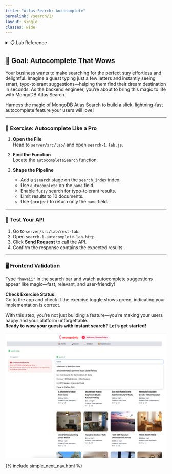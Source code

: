 ```yaml
---
title: "Atlas Search: Autocomplete"
permalink: /search/1/
layout: single
classes: wide
---
```


<details>
<summary>📋 Lab Reference</summary>
<p><strong>Associated Lab File:</strong> <code>search-1.lab.js</code></p>
</details>

## 🚀 Goal: Autocomplete That Wows

Your business wants to make searching for the perfect stay effortless and delightful. Imagine a guest typing just a few letters and instantly seeing smart, typo-tolerant suggestions—helping them find their dream destination in seconds. As the backend engineer, you’re about to bring this magic to life with MongoDB Atlas Search.

Harness the magic of MongoDB Atlas Search to build a slick, lightning-fast autocomplete feature your users will love!

---

### 🧩 Exercise: Autocomplete Like a Pro

1. **Open the File**  
   Head to `server/src/lab/` and open `search-1.lab.js`.

2. **Find the Function**  
   Locate the `autocompleteSearch` function.

3. **Shape the Pipeline**  
   - Add a `$search` stage on the `search_index` index.  
   - Use `autocomplete` on the `name` field.  
   - Enable `fuzzy` search for typo-tolerant results.  
   - Limit results to 10 documents.  
   - Use `$project` to return only the `name` field.

---

### 🚦 Test Your API

1. Go to `server/src/lab/rest-lab`.  
2. Open `search-1-autocomplete-lab.http`.  
3. Click **Send Request** to call the API.  
4. Confirm the response contains the expected results.

---

### 🖥️ Frontend Validation

Type `"hawaii"` in the search bar and watch autocomplete suggestions appear like magic—fast, relevant, and user-friendly!

**Check Exercise Status:**  
Go to the app and check if the exercise toggle shows green, indicating your implementation is correct.

With this step, you’re not just building a feature—you’re making your users happy and your platform unforgettable.  
**Ready to wow your guests with instant search? Let’s get started!**

![search-1-lab](../../assets/images/search-1-lab.png)

{% include simple_next_nav.html %}
